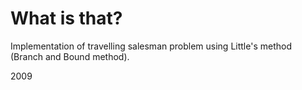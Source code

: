 # What is that?

Implementation of travelling salesman problem using Little's method (Branch and Bound method).

2009